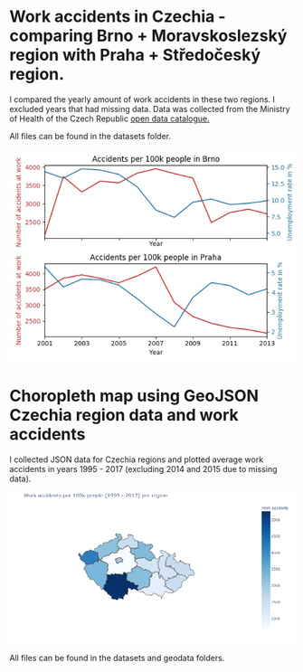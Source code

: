 # Work accidents in Czechia - comparing Brno + Moravskoslezský region with Praha + Středočeský region.

I compared the yearly amount of work accidents in these two regions. I excluded years that had missing data. Data was collected from the Ministry of Health of the Czech Republic [open data catalogue.](https://opendata.mzcr.cz/)

All files can be found in the datasets folder.

![Plot of work accidents](https://github.com/jachymDvorak/Work_accidents_CZ/blob/main/plot_accidents.jpg?raw=true)

# Choropleth map using GeoJSON Czechia region data and work accidents 

I collected JSON data for Czechia regions and plotted average work accidents in years 1995 - 2017 (excluding 2014 and 2015 due to missing data).

![Plot of work accidents](https://github.com/jachymDvorak/Work_accidents_CZ/blob/main/Accidents_in_Czechia.png?raw=true)

All files can be found in the datasets and geodata folders.
